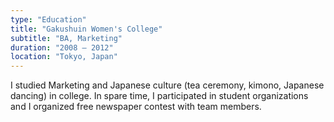 ```yaml
---
type: "Education"
title: "Gakushuin Women's College"
subtitle: "BA, Marketing"
duration: "2008 – 2012"
location: "Tokyo, Japan"
---
```


I studied Marketing and Japanese culture (tea ceremony, kimono, Japanese dancing) in college. In spare time, I participated in student organizations and I organized free newspaper contest with team members.
